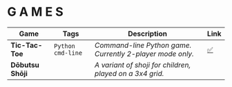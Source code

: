 # G A M E S




Game | Tags | Description | Link
-----|------|-------------|------
**Tic-Tac-Toe** | ```Python``` ```cmd-line``` | *Command-line Python game. Currently 2-player mode only.* | [:white_check_mark:](https://github.com/mjs375/Coding-Gymnasium/blob/main/Games/tictactoe.py)
**Dōbutsu Shōji** | | *A variant of shoji for children, played on a 3x4 grid.* |
